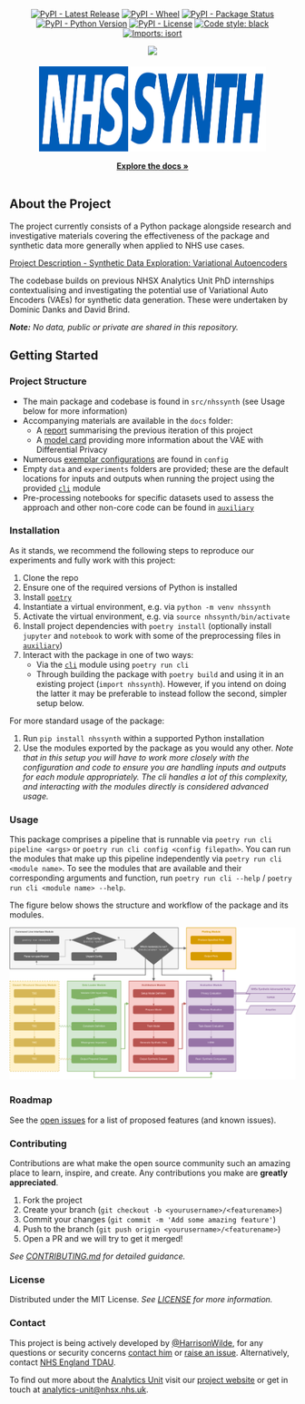 <!-- PROJECT SHIELDS -->
<div align="center">

[![PyPI - Latest Release](https://img.shields.io/pypi/v/nhssynth?style=flat-square)](https://pypi.org/project/nhssynth/)
[![PyPI - Wheel](https://img.shields.io/pypi/wheel/nhssynth?style=flat-square)](https://pypi.org/project/nhssynth/)
[![PyPI - Package Status](https://img.shields.io/pypi/status/nhssynth?style=flat-square)](https://pypi.org/project/nhssynth/)
[![PyPI - Python Version](https://img.shields.io/pypi/pyversions/nhssynth?style=flat-square)](https://www.python.org/downloads/release/python-3100/)
[![PyPI - License](https://img.shields.io/pypi/l/nhssynth?style=flat-square)](https://github.com/nhsx/nhssynth/blob/main/LICENSE)
[![Code style: black](https://img.shields.io/badge/code%20style-black-000000?style=flat-square)](https://github.com/psf/black)
[![Imports: isort](https://img.shields.io/badge/%20imports-isort-%231674b1?style=flat-square)](https://pycqa.github.io/isort/)

<a href="https://github.com/nhsx/nhssynth/graphs/contributors">
  <img src="https://contrib.rocks/image?repo=nhsx/nhssynth" />
</a>

</div>


<!-- PROJECT LOGO -->
<br />
<div align="center">
  <a href="https://nhsx.github.io/NHSSynth">
    <img src="docs/assets/NHSSYNTH.svg" alt="Logo" width="400" height="150">
  </a>
  <p align="center">
    <a href="https://nhsx.github.io/NHSSynth"><strong>Explore the docs »</strong></a>
    <br />
    <br />
  </p>
</div>

## About the Project

The project currently consists of a Python package alongside research and investigative materials covering the effectiveness of the package and synthetic data more generally when applied to NHS use cases.

[Project Description - Synthetic Data Exploration: Variational Autoencoders](https://nhsx.github.io/nhsx-internship-projects/synthetic-data-exploration-vae/)

The codebase builds on previous NHSX Analytics Unit PhD internships contextualising and investigating the potential use of Variational Auto Encoders (VAEs) for synthetic data generation. These were undertaken by Dominic Danks and David Brind.

_**Note:** No data, public or private are shared in this repository._

## Getting Started

### Project Structure

- The main package and codebase is found in `src/nhssynth` (see Usage below for more information)
- Accompanying materials are available in the `docs` folder:
  - A [report](reports/report.pdf) summarising the previous iteration of this project
  - A [model card](model_card.md) providing more information about the VAE with Differential Privacy
- Numerous [exemplar configurations](../config) are found in `config`
- Empty `data` and `experiments` folders are provided; these are the default locations for inputs and outputs when running the project using the provided [`cli`](../src/nhssynth/cli/) module
- Pre-processing notebooks for specific datasets used to assess the approach and other non-core code can be found in [`auxiliary`](../auxiliary/)

### Installation

As it stands, we recommend the following steps to reproduce our experiments and fully work with this project:

1. Clone the repo
2. Ensure one of the required versions of Python is installed
3. Install [`poetry`](https://python-poetry.org/docs/#installation)
4. Instantiate a virtual environment, e.g. via `python -m venv nhssynth`
3. Activate the virtual environment, e.g. via `source nhssynth/bin/activate`
4. Install project dependencies with `poetry install` (optionally install `jupyter` and `notebook` to work with some of the preprocessing files in [`auxiliary`](auxiliary/))
5. Interact with the package in one of two ways:
    - Via the [`cli`](src/nhssynth/cli/) module using `poetry run cli`
    - Through building the package with `poetry build` and using it in an existing project (`import nhssynth`). However, if you intend on doing the latter it may be preferable to instead follow the second, simpler setup below.

For more standard usage of the package:

1. Run `pip install nhssynth` within a supported Python installation
2. Use the modules exported by the package as you would any other. _Note that in this setup you will have to work more closely with the configuration and code to ensure you are handling inputs and outputs for each module appropriately. The cli handles a lot of this complexity, and interacting with the modules directly is considered advanced usage._

### Usage

This package comprises a pipeline that is runnable via `poetry run cli pipeline <args>` or `poetry run cli config <config filepath>`. You can run the modules that make up this pipeline independently via `poetry run cli <module name>`. To see the modules that are available and their corresponding arguments and function, run `poetry run cli --help` / `poetry run cli <module name> --help`.

The figure below shows the structure and workflow of the package and its modules.

![](docs/modules.png)

### Roadmap

See the [open issues](https://github.com/nhsx/NHSSynth/issues) for a list of proposed features (and known issues).

### Contributing

Contributions are what make the open source community such an amazing place to learn, inspire, and create. Any contributions you make are **greatly appreciated**.

1. Fork the project
2. Create your branch (`git checkout -b <yourusername>/<featurename>`)
3. Commit your changes (`git commit -m 'Add some amazing feature'`)
4. Push to the branch (`git push origin <yourusername>/<featurename>`)
5. Open a PR and we will try to get it merged!

_See [CONTRIBUTING.md](./CONTRIBUTING.md) for detailed guidance._

### License

Distributed under the MIT License. _See [LICENSE](./LICENSE) for more information._

### Contact

This project is being actively developed by [@HarrisonWilde](https://github.com/HarrisonWilde), for any questions or security concerns [contact him](mailto:h.wilde@warwick.ac.uk) or [raise an issue](https://github.com/nhsx/NHSSynth/issues/new/choose). Alternatively, contact [NHS England TDAU](mailto:england.tdau@nhs.net).

To find out more about the [Analytics Unit](https://www.nhsx.nhs.uk/key-tools-and-info/nhsx-analytics-unit/) visit our [project website](https://nhsx.github.io/AnalyticsUnit/projects.html) or get in touch at [analytics-unit@nhsx.nhs.uk](mailto:analytics-unit@nhsx.nhs.uk).

<!-- ### Acknowledgements -->
